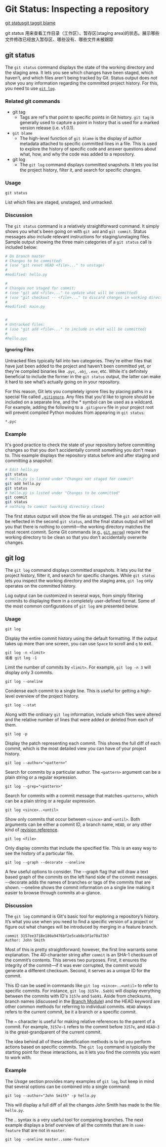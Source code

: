 # Git Status: Inspecting a repository

[git status](https://www.atlassian.com/git/tutorials/inspecting-a-repository)[git tag](https://www.atlassian.com/git/tutorials/inspecting-a-repository/git-tag)[git blame](https://www.atlassian.com/git/tutorials/inspecting-a-repository/git-blame)

git status 用来查看工作目录（工作区）、暂存区(staging area)的状态。展示哪些文件修改已经放入暂存区、哪些没有、哪些文件未被跟踪

## git status

The `git status` command displays the state of the working directory and the staging area. It lets you see which changes have been staged, which haven’t, and which files aren’t being tracked by Git. Status output does *not* show you any information regarding the committed project history. For this, you need to use [`git log`](https://www.atlassian.com/git/tutorials/inspecting-a-repository/git-log).

### Related git commands

- git tag  
  - Tags are ref's that point to specific points in Git history. `git tag` is generally used to capture a point in history that is used for a marked version release (i.e. v1.0.1). 
- `git blame`
  - The high-level function of `git blame` is the display of author metadata attached to specific committed lines in a file. This is used to explore the history of specific code and answer questions about what, how, and why the code was added to a repository.
- git log  
  - The `git log` command displays committed snapshots. It lets you list the project history, filter it, and search for specific changes. 

### Usage

```
git status
```

List which files are staged, unstaged, and untracked.

### Discussion

The `git status` command is a relatively straightforward command. It simply shows you what's been going on with `git add` and `git commit`. Status messages also include relevant instructions for staging/unstaging files. Sample output showing the three main categories of a `git status` call is included below:

```bash
# On branch master
# Changes to be committed:
# (use "git reset HEAD <file>..." to unstage)
#
#modified: hello.py

#
# Changes not staged for commit:
# (use "git add <file>..." to update what will be committed)
# (use "git checkout -- <file>..." to discard changes in working directory)
#
#modified: main.py


#
# Untracked files:
# (use "git add <file>..." to include in what will be committed)
#
#hello.pyc
```

#### Ignoring Files

Untracked files typically fall into two categories. They're either files that have just been added to the project and haven't been committed yet, or they're compiled binaries like `.pyc`, `.obj`, `.exe`, etc. While it's definitely beneficial to include the former in the `git status` output, the latter can make it hard to see what’s actually going on in your repository.

For this reason, Git lets you completely ignore files by placing paths in a special file called [`.gitignore`](https://www.atlassian.com/git/tutorials/gitignore). Any files that you'd like to ignore should be included on a separate line, and the * symbol can be used as a wildcard. For example, adding the following to a `.gitignore` file in your project root will prevent compiled Python modules from appearing in `git status`:

```
*.pyc
```

### Example

It's good practice to check the state of your repository before committing changes so that you don't accidentally commit something you don't mean to. This example displays the repository status before and after staging and committing a snapshot:

```bash
# Edit hello.py
git status
# hello.py is listed under "Changes not staged for commit"
git add hello.py
git status
# hello.py is listed under "Changes to be committed"
git commit
git status
# nothing to commit (working directory clean)
```

The first status output will show the file as unstaged. The `git add` action will be reflected in the second `git status`, and the final status output will tell you that there is nothing to commit—the working directory matches the most recent commit. Some Git commands (e.g., [`git merge`](https://www.atlassian.com/git/tutorials/using-branches/git-merge)) require the working directory to be clean so that you don't accidentally overwrite changes.

## git log

The `git log` command displays committed snapshots. It lets you list the project history, filter it, and search for specific changes. While `git status` lets you inspect the working directory and the staging area, `git log` only operates on the committed history.



Log output can be customized in several ways, from simply filtering commits to displaying them in a completely user-defined format. Some of the most common configurations of `git log` are presented below.

### Usage

```
git log
```

Display the entire commit history using the default formatting. If the output takes up more than one screen, you can use `Space` to scroll and `q` to exit.

```
git log -n <limit>
或者 git log -1
```

Limit the number of commits by `<limit>`. For example, `git log -n 3` will display only 3 commits.

```
git log --oneline
```

Condense each commit to a single line. This is useful for getting a high-level overview of the project history.

```
git log --stat
```

Along with the ordinary `git log` information, include which files were altered and the relative number of lines that were added or deleted from each of them.

```
git log -p
```

Display the patch representing each commit. This shows the full diff of each commit, which is the most detailed view you can have of your project history.

```
git log --author="<pattern>"
```

Search for commits by a particular author. The `<pattern>` argument can be a plain string or a regular expression.

```
git log --grep="<pattern>"
```

Search for commits with a commit message that matches `<pattern>`, which can be a plain string or a regular expression.

```
git log <since>..<until>
```

Show only commits that occur between `<since>` and `<until>`. Both arguments can be either a commit ID, a branch name, `HEAD`, or any other kind of [revision reference](http://www.kernel.org/pub/software/scm/git/docs/gitrevisions.html).

```
git log <file>
```

Only display commits that include the specified file. This is an easy way to see the history of a particular file.

```
git log --graph --decorate --oneline
```

A few useful options to consider. The --graph flag that will draw a text based graph of the commits on the left hand side of the commit messages. --decorate adds the names of branches or tags of the commits that are shown. --oneline shows the commit information on a single line making it easier to browse through commits at-a-glance.

### Discussion

The `git log` command is Git's basic tool for exploring a repository’s history. It’s what you use when you need to find a specific version of a project or figure out what changes will be introduced by merging in a feature branch.

```
commit 3157ee3718e180a9476bf2e5cab8e3f1e78a73b7
Author: John Smith
```

Most of this is pretty straightforward; however, the first line warrants some explanation. The 40-character string after `commit` is an SHA-1 checksum of the commit’s contents. This serves two purposes. First, it ensures the integrity of the commit—if it was ever corrupted, the commit would generate a different checksum. Second, it serves as a unique ID for the commit.

This ID can be used in commands like `git log <since>..<until>` to refer to specific commits. For instance, `git log 3157e..5ab91` will display everything between the commits with ID's `3157e` and `5ab91`. Aside from checksums, branch names (discussed in the [Branch Module](https://www.atlassian.com/git/tutorials/using-branches)) and the HEAD keyword are other common methods for referring to individual commits. `HEAD` always refers to the current commit, be it a branch or a specific commit.

The ~ character is useful for making relative references to the parent of a commit. For example, `3157e~1` refers to the commit before `3157e`, and `HEAD~3` is the great-grandparent of the current commit.

The idea behind all of these identification methods is to let you perform actions based on specific commits. The `git log` command is typically the starting point for these interactions, as it lets you find the commits you want to work with.

### Example

The *Usage* section provides many examples of `git log`, but keep in mind that several options can be combined into a single command:

```
git log --author="John Smith" -p hello.py
```

This will display a full diff of all the changes John Smith has made to the file `hello.py`.

The .. syntax is a very useful tool for comparing branches. The next example displays a brief overview of all the commits that are in `some-feature` that are not in `master`.

```
git log --oneline master..some-feature
```

